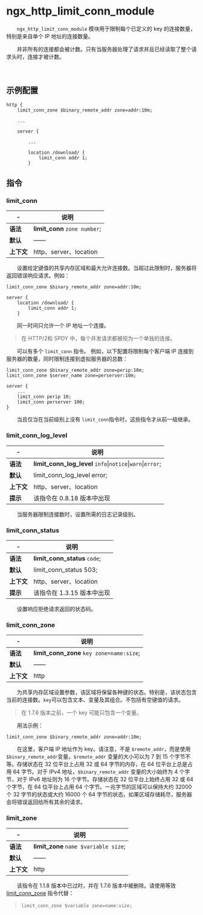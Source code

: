 # ngx_http_limit_conn_module

　　​`ngx_http_limit_conn_module`​ 模块用于限制每个已定义的 key 的连接数量，特别是来自单个 IP 地址的连接数量。

　　并非所有的连接都会被计数。只有当服务器处理了请求并且已经读取了整个请求头时，连接才被计数。

　　‍

## 示例配置

```
http {
    limit_conn_zone $binary_remote_addr zone=addr:10m;

    ...

    server {

        ...

        location /download/ {
            limit_conn addr 1;
        }
```

## 指令

### limit\_conn

|-|说明|
| ---| ------------------------|
|**语法**|**limit_conn** `zone number`​;|
|**默认**|——|
|**上下文**|http、server、location|

　　设置给定键值的共享内存区域和最大允许连接数。当超过此限制时，服务器将返回错误响应请求。例如：

```
limit_conn_zone $binary_remote_addr zone=addr:10m;

server {
    location /download/ {
        limit_conn addr 1;
    }
```

　　同一时间只允许一个 IP 地址一个连接。

> 在 HTTP/2和 SPDY 中，每个并发请求都被视为一个单独的连接。

　　可以有多个 `limit_conn`​ 指令。 例如，以下配置将限制每个客户端 IP 连接到服务器的数量，同时限制连接到虚拟服务器的总数：

```
limit_conn_zone $binary_remote_addr zone=perip:10m;
limit_conn_zone $server_name zone=perserver:10m;

server {
    ...
    limit_conn perip 10;
    limit_conn perserver 100;
}
```

　　当且仅当在当前级别上没有 `limit_conn`​ 指令时，这些指令才从前一级继承。

### limit\_conn\_log\_level

|-|说明|
| ---| -----------------------------------------|
|**语法**|**limit_conn_log_level** `info`​\|`notice`​\|`warn`​\|`error`​;|
|**默认**|limit\_conn\_log\_level error;|
|**上下文**|http、server、location|
|**提示**|该指令在 0.8.18 版本中出现|

　　当服务器限制连接数时，设置所需的日志记录级别。

### limit\_conn\_status

|-|说明|
| ---| --------------------------------|
|**语法**|**limit_conn_status** `code`​;|
|**默认**|limit\_conn\_status 503;|
|**上下文**|http、server、location|
|**提示**|该指令在 1.3.15 版本中出现|

　　设置响应拒绝请求返回的状态码。

### limit\_conn\_zone

|-|说明|
| ---| ------|
|**语法**|**limit_conn_zone** `key zone=name:size`​;|
|**默认**|——|
|**上下文**|http|

　　为共享内存区域设置参数，该区域将保留各种键的状态。特别是，该状态包含当前的连接数。`key`​ 可以包含文本、变量及其组合。不包括有空键值的请求。

> 在 1.7.6 版本之前，一个 key 可能只包含一个变量。

　　用法示例：

```
limit_conn_zone $binary_remote_addr zone=addr:10m;
```

　　在这里，客户端 IP 地址作为 key。请注意，不是 `$remote_addr`​，而是使用 `$binary_remote_addr`​ 变量。`$remote_addr`​ 变量的大小可以为 7 到 15 个字节不等。存储状态在 32 位平台上占用 32 或 64 字节的内存，在 64 位平台上总是占用 64 字节。对于 IPv4 地址，`$binary_remote_addr`​ 变量的大小始终为 4 个字节，对于 IPv6 地址则为 16 个字节。存储状态在 32 位平台上始终占用 32 或 64 个字节，在 64 位平台上占用 64 个字节。一兆字节的区域可以保持大约 32000 个 32 字节的状态或大约 16000 个 64 字节的状态。如果区域存储耗尽，服务器会将错误返回给所有其余的请求。

### limit\_zone

|-|说明|
| ---| ------|
|**语法**|**limit_zone** `name $variable size`​;|
|**默认**|——|
|**上下文**|http|

　　该指令在 1.1.8 版本中已过时，并在 1.7.6 版本中被删除。请使用等效 [limit_conn_zone](https://docshome.gitbook.io/nginx-docs/he-xin-gong-neng/http/ngx_http_limit_conn_module#limit_conn_zone) 指令代替：

> ​`limit_conn_zone $variable zone=name:size;`​
